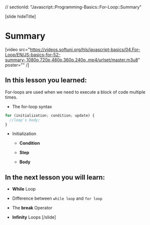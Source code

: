 // sectionId: "Javascript::Programming-Basics::For-Loop::Summary"

[slide hideTitle]
# Summary

[video src="https://videos.softuni.org/hls/javascript-basics/04.For-Loop/EN/JS-basics-for-52-summary-,1080p,720p,480p,360p,240p,.mp4/urlset/master.m3u8" poster="" /]

## In this lesson you learned:

For-loops are used when we need to execute a block of code multiple times.

* The for-loop syntax 
   
``` js
for (initialization; condition; update) {
  //loop's body;
}
```
* Initialization 

   - **Condition**

   - **Step**

   - **Body**

## In the next lesson you will learn:
   
- **While** Loop

- Difference between `while loop` and `for loop`

- The **break** Operator

- **Infinity** Loops
[/slide]
